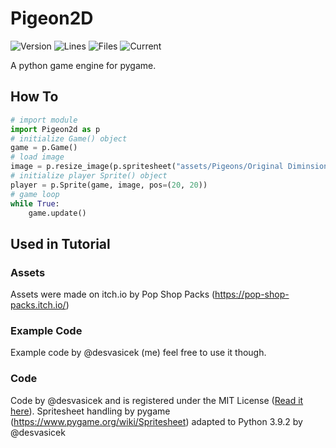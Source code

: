 ﻿# Pigeon2D
![Version](https://img.shields.io/pypi/v/Pigeon2D) ![Lines](https://img.shields.io/tokei/lines/github/desvasicek/Pigeon2D) ![Files](https://img.shields.io/github/directory-file-count/desvasicek/Pigeon2D)
![Current](https://img.shields.io/badge/currently-in%20progress-red)

A python game engine for pygame.
## How To
```python
# import module
import Pigeon2d as p
# initialize Game() object
game = p.Game()
# load image
image = p.resize_image(p.spritesheet("assets/Pigeons/Original Diminsions/Pigeon Sprite Sheet.png").image_at((0, 16, 16, 16)))
# initialize player Sprite() object
player = p.Sprite(game, image, pos=(20, 20))
# game loop
while True:
    game.update()

```
## Used in Tutorial
### Assets
Assets were made on itch.io by Pop Shop Packs (https://pop-shop-packs.itch.io/)
### Example Code
Example code by @desvasicek (me) feel free to use it though.
### Code
Code by @desvasicek and is registered under the MIT License ([Read it here](https://github.com/desvasicek/Pigeon2D/blob/main/LICENSE)).
Spritesheet handling by pygame (https://www.pygame.org/wiki/Spritesheet) adapted to Python 3.9.2 by @desvasicek
